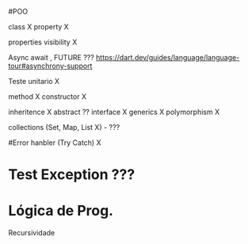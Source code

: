 #POO

class X
property X

properties visibility X

Async await , FUTURE ???
https://dart.dev/guides/language/language-tour#asynchrony-support

Teste unitario X

method X
constructor X

inheritence X
abstract ??
interface X
generics X
polymorphism X

collections (Set, Map, List X) - ???

#Error hanbler (Try Catch) X

# Test Exception ???

# Lógica de Prog.

Recursividade
